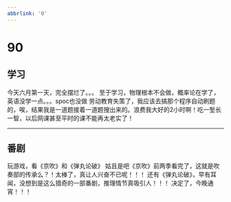 ```yaml
---
abbrlink: '0'
---
```

# 90

## 学习

今天六月第一天，完全摆烂了。。。
至于学习，物理根本不会做，概率论在学了，英语没学一点。。。spoc也没做
劳动教育失策了，我应该去搞那个程序自动刷题的，唉，结果我是一道题接着一道题搜出来的。浪费我大好的2小时啊！吃一堑长一智，以后网课甚至平时的课不能再太老实了！
***

## 番剧

玩游戏，看《京吹》和《弹丸论破》
姑且是吧《京吹》前两季看完了，这就是吹奏部的传承么？！太棒了，真让人兴奋不已呢！！！
还有《弹丸论破》，早有耳闻，没想到是这么猎奇的一部番剧，推理情节真吸引人！！！
决定了，今晚通宵！！！
